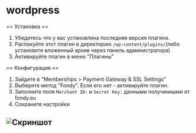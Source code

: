 wordpress
=========

== Установка ==

1. Убедитесь что у вас установлена последняя версия плагина.
2. Распакуйте этот плагин в директорию `/wp-content/plugins/`(либо установите вложенный архив через панель администратора)
3. Активируйте плагин в меню "Плагины"


== Конфигурация ==

1. Зайдите в "Memberships > Payment Gateway & SSL Settings"
2. Выберите метод "Fondy". Если его нет - активируйте плагин.
3. Заполните поля `Merchant ID:` и `Secret Key:` данными полученными от fondy.eu
4. Сохраните настройки


![Скриншот][1]
----

[1]: https://raw.githubusercontent.com/cloudipsp/wordpress/master/Paid_Membership_Pro/settings.png